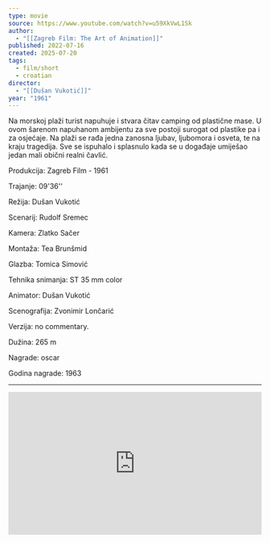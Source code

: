 ```yaml
---
type: movie
source: https://www.youtube.com/watch?v=u59XkVwL1Sk
author:
  - "[[Zagreb Film: The Art of Animation]]"
published: 2022-07-16
created: 2025-07-20
tags:
  - film/short
  - croatian
director:
  - "[[Dušan Vukotić]]"
year: "1961"
---
```

Na morskoj plaži turist napuhuje i stvara čitav camping od plastične mase. U ovom šarenom napuhanom ambijentu za sve postoji surogat od plastike pa i za osjećaje. Na plaži se rađa jedna zanosna ljubav, ljubomora i osveta, te na kraju tragedija. Sve se ispuhalo i splasnulo kada se u događaje umiješao jedan mali obični realni čavlić.  
  
Produkcija: Zagreb Film - 1961  
  
Trajanje: 09'36''  
  
Režija: Dušan Vukotić  
  
Scenarij: Rudolf Sremec  
  
Kamera: Zlatko Sačer  
  
Montaža: Tea Brunšmid  
  
Glazba: Tomica Simović  
  
Tehnika snimanja: ST 35 mm color  
  
Animator: Dušan Vukotić  
  
Scenografija: Zvonimir Lončarić  
  
Verzija: no commentary.  
  
Dužina: 265 m  
  
Nagrade: oscar  
  
Godina nagrade: 1963
___

<div style="position:relative;padding-bottom:56.25%;height:0;overflow:hidden;">
  <iframe src="https://geo.dailymotion.com/player.html?video=xjiohz"
    style="width:100%; height:100%; position:absolute; left:0px; top:0px; overflow:hidden; border:none;"
    allowfullscreen
    title="Dailymotion Video Player"
    allow="web-share" autoplay="off">
  </iframe>
</div>
